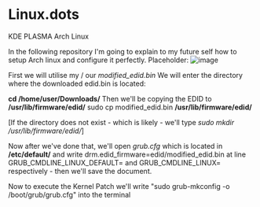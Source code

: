 # Linux.dots
KDE PLASMA Arch Linux



In the following repository I'm going to explain to my future self how to setup Arch linux and configure it perfectly.
Placeholder:
![image](https://github.com/martinjrrr/Linux.dots/assets/91160845/9085edc8-8a07-46fd-9cf8-0c71aa05d8d5)

First we will utilise my / our *modified_edid.bin* 
We will enter the directory where the downloaded edid.bin is located:

**cd /home/user/Downloads/**
Then we'll be copying the EDID to **/usr/lib/firmware/edid/**
sudo cp modified_edid.bin **/usr/lib/firmware/edid/**

[If the directory does not exist - which is likely - we'll type *sudo mkdir /usr/lib/firmware/edid/*]

Now after we've done that, we'll open *grub.cfg* which is located in **/etc/default/** and write drm.edid_firmware=edid/modified_edid.bin 
at line GRUB_CMDLINE_LINUX_DEFAULT= and GRUB_CMDLINE_LINUX= respectively - then we'll save the document.

Now to execute the Kernel Patch we'll write "sudo grub-mkconfig -o /boot/grub/grub.cfg" into the terminal
